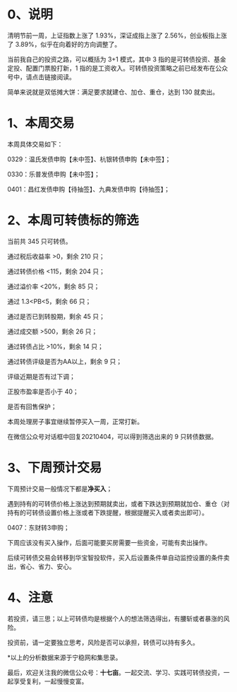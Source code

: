 # 0、说明

清明节前一周，上证指数上涨了 1.93%，深证成指上涨了 2.56%，创业板指上涨了 3.89%，似乎在向着好的方向调整了。

当前我自己的投资之路，可以概括为 3+1 模式，其中 3 指的是可转债投资、基金定投、配置门票股打新，1 指的是工资收入。可转债投资策略之前已经发布在公众号中，请点击链接阅读。

简单来说就是双低摊大饼：满足要求就建仓、加仓、重仓，达到 130 就卖出。

# 1、本周交易

本周具体交易如下：

0329：温氏发债申购【未中签】、杭银转债申购【未中签】；

0330：乐普发债申购【未中签】；

0401：昌红发债申购【待抽签】、九典发债申购【待抽签】；

# 2、本周可转债标的筛选

当前共 345 只可转债。

通过税后收益率 >0，剩余 210 只；

通过转债价格 <115，剩余 204 只；

通过溢价率 <20%，剩余 85 只；

通过 1.3<PB<5，剩余 66 只；

通过是否已到转股期，剩余 45 只；

通过成交额 >500，剩余 26 只；

通过转债占比 >10%，剩余 14 只；

通过转债评级是否为AA以上，剩余 9 只；

评级近期是否有过下调；

正股市盈率是否小于 40；

是否有回售保护；

本周处理房子事宜继续暂停买入一周，正常打新。

在微信公众号对话框中回复20210404，可以得到筛选出来的 9 只转债数据。

# 3、下周预计交易

下周预计交易一般情况下都是**净买入**；

遇到持有的可转债价格上涨达到预期就卖出，或者下跌达到预期就加仓、重仓（对持有的可转债设置价格上涨或者下跌提醒，根据提醒买入或者卖出即可）。

0407：东财转3申购；

下周应该没有买入操作，后面可能要买房需要一些资金，可能有卖出操作。

后续可转债交易会转移到华宝智投软件，买入后设置条件单自动监控设置的条件卖出，省心、省力、安心。

# 4、注意

若投资，请三思；以上可转债均是根据个人的想法筛选得出，有腰斩或者暴涨的风险。

投资前，请一定要独立思考，风险是否可以承担，转债可以持有多久。

*以上的分析数据来源于宁稳网和集思录。

最后，欢迎关注我的微信公众号：**十七亩**。一起交流、学习、实践可转债投资，一起享受复利，一起慢慢变富。
